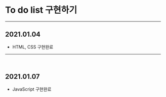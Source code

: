 # To do list 구현하기

----

## 2021.01.04

- HTML, CSS 구현완료

---

<br>

## 2021.01.07

- JavaScript 구현완료


